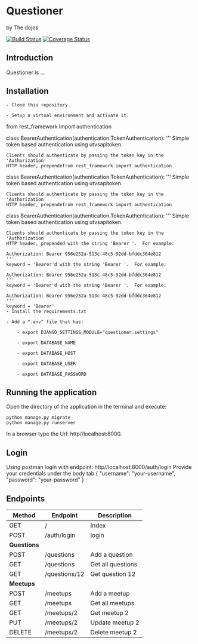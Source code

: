 # Questioner
by The dojos

[![Build Status](https://travis-ci.com/kbjude/questioner.svg?branch=develop)](https://travis-ci.com/kbjude/questioner)
[![Coverage Status](https://coveralls.io/repos/github/kbjude/questioner/badge.svg?branch=develop)](https://coveralls.io/github/kbjude/questioner?branch=develop)

## Introduction
Questioner is ...

## Installation
    - Clone this repository.

    - Setup a virtual environment and activate it.
from rest_framework import authentication

class BearerAuthentication(authentication.TokenAuthentication):
    '''
    Simple token based authentication using utvsapitoken.

    Clients should authenticate by passing the token key in the 'Authorization'
    HTTP header, prependefrom rest_framework import authentication


class BearerAuthentication(authentication.TokenAuthentication):
    '''
    Simple token based authentication using utvsapitoken.

    Clients should authenticate by passing the token key in the 'Authorization'
    HTTP header, prependefrom rest_framework import authentication


class BearerAuthentication(authentication.TokenAuthentication):
    '''
    Simple token based authentication using utvsapitoken.

    Clients should authenticate by passing the token key in the 'Authorization'
    HTTP header, prepended with the string 'Bearer '.  For example:

    Authorization: Bearer 956e252a-513c-48c5-92dd-bfddc364e812
    '''
    keyword = 'Bearer'd with the string 'Bearer '.  For example:

    Authorization: Bearer 956e252a-513c-48c5-92dd-bfddc364e812
    '''
    keyword = 'Bearer'd with the string 'Bearer '.  For example:

    Authorization: Bearer 956e252a-513c-48c5-92dd-bfddc364e812
    '''
    keyword = 'Bearer'
    - Install the requirements.txt

    - Add a ".env" file that has:

        - export DJANGO_SETTINGS_MODULE="questioner.settings"

        - export DATABASE_NAME

        - export DATABASE_HOST

        - export DATABASE_USER

        - export DATABASE_PASSWORD

 ## Running the application
  Open the directory of the application in the terminal and execute:

    python manage.py migrate
    python manage.py runserver

   In a browser type the Url: http//localhost:8000.

 ## Login
  Using postman login with endpoint: http//localhost:8000/auth/login
  Provide your credentials under the body tab
  {
  	"username": "your-username",
	  "password": "your-password"
  }

 ## Endpoints
| Method        | Endpoint      | Description       |
| ------------- | ------------- | ----------------- |
| GET           | /             | Index             |
| POST          | /auth/login   | login             |
| __Questions__ |
| POST          | /questions    | Add a question    |
| GET           | /questions    | Get all questions |
| GET           | /questions/12 | Get question 12   |
| __Meetups__   |
| POST          | /meetups      | Add a meetup      |
| GET           | /meetups      | Get all meetups   |
| GET           | /meetups/2    | Get meetup 2      |
| PUT           | /meetups/2    | Update meetup 2   |
| DELETE        | /meetups/2    | Delete meetup 2   |
